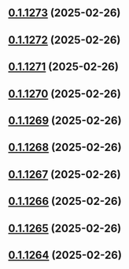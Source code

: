 ## [0.1.1273](https://github.com/binary-braids/terraform-oracle/compare/v0.1.1272...v0.1.1273) (2025-02-26)



## [0.1.1272](https://github.com/binary-braids/terraform-oracle/compare/v0.1.1271...v0.1.1272) (2025-02-26)



## [0.1.1271](https://github.com/binary-braids/terraform-oracle/compare/v0.1.1270...v0.1.1271) (2025-02-26)



## [0.1.1270](https://github.com/binary-braids/terraform-oracle/compare/v0.1.1269...v0.1.1270) (2025-02-26)



## [0.1.1269](https://github.com/binary-braids/terraform-oracle/compare/v0.1.1268...v0.1.1269) (2025-02-26)



## [0.1.1268](https://github.com/binary-braids/terraform-oracle/compare/v0.1.1267...v0.1.1268) (2025-02-26)



## [0.1.1267](https://github.com/binary-braids/terraform-oracle/compare/v0.1.1266...v0.1.1267) (2025-02-26)



## [0.1.1266](https://github.com/binary-braids/terraform-oracle/compare/v0.1.1265...v0.1.1266) (2025-02-26)



## [0.1.1265](https://github.com/binary-braids/terraform-oracle/compare/v0.1.1264...v0.1.1265) (2025-02-26)



## [0.1.1264](https://github.com/binary-braids/terraform-oracle/compare/v0.1.1263...v0.1.1264) (2025-02-26)



